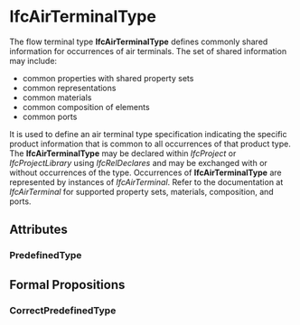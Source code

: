 # IfcAirTerminalType

The flow terminal type **IfcAirTerminalType** defines commonly shared information for occurrences of air terminals. The set of shared information may include:

* common properties with shared property sets
* common representations
* common materials
* common composition of elements
* common ports

<!-- end of short definition -->

It is used to define an air terminal type specification indicating the specific product information that is common to all occurrences of that product type. The **IfcAirTerminalType** may be declared within _IfcProject_ or _IfcProjectLibrary_ using _IfcRelDeclares_ and may be exchanged with or without occurrences of the type. Occurrences of **IfcAirTerminalType** are represented by instances of _IfcAirTerminal_. Refer to the documentation at _IfcAirTerminal_ for supported property sets, materials, composition, and ports.

## Attributes

### PredefinedType


## Formal Propositions

### CorrectPredefinedType

